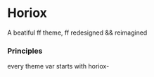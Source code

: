 # Horiox

A beatiful ff theme, ff redesigned && reimagined

### Principles
every theme var starts with horiox-